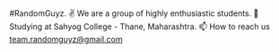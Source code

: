 #RandomGuyz.
✌️ We are a group of highly enthusiastic students.
🌆 Studying at Sahyog College - Thane, Maharashtra.
📫 How to reach us
team.randomguyz@gmail.com
